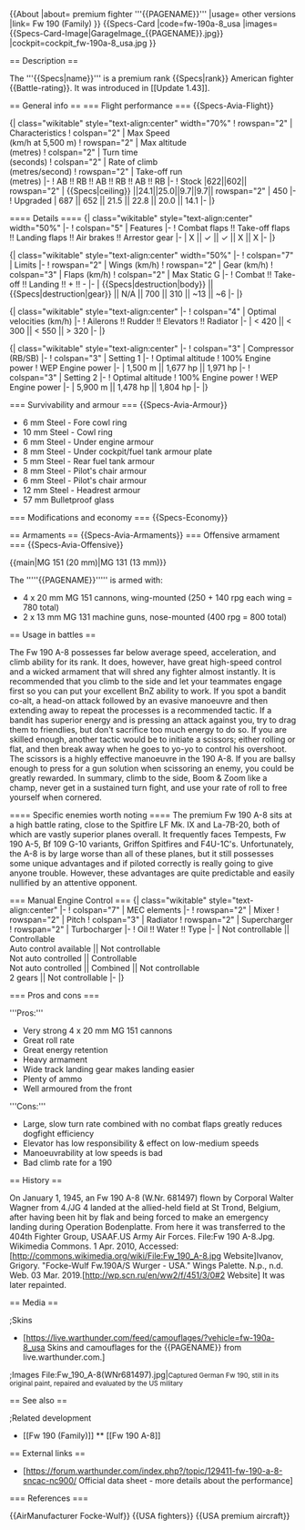 {{About
|about= premium fighter '''{{PAGENAME}}'''
|usage= other versions
|link= Fw 190 (Family)
}}
{{Specs-Card
|code=fw-190a-8_usa
|images={{Specs-Card-Image|GarageImage_{{PAGENAME}}.jpg}}
|cockpit=cockpit_fw-190a-8_usa.jpg
}}

== Description ==
<!-- ''In the description, the first part should be about the history of and the creation and combat usage of the aircraft, as well as its key features. In the second part, tell the reader about the aircraft in the game. Insert a screenshot of the vehicle, so that if the novice player does not remember the vehicle by name, he will immediately understand what kind of vehicle the article is talking about.'' -->
The '''{{Specs|name}}''' is a premium rank {{Specs|rank}} American fighter {{Battle-rating}}. It was introduced in [[Update 1.43]].

== General info ==
=== Flight performance ===
{{Specs-Avia-Flight}}
<!-- ''Describe how the aircraft behaves in the air. Speed, manoeuvrability, acceleration and allowable loads - these are the most important characteristics of the vehicle.'' -->

{| class="wikitable" style="text-align:center" width="70%"
! rowspan="2" | Characteristics
! colspan="2" | Max Speed<br>(km/h at 5,500 m)
! rowspan="2" | Max altitude<br>(metres)
! colspan="2" | Turn time<br>(seconds)
! colspan="2" | Rate of climb<br>(metres/second)
! rowspan="2" | Take-off run<br>(metres)
|-
! AB !! RB !! AB !! RB !! AB !! RB
|-
! Stock
|622||602|| rowspan="2" | {{Specs|ceiling}} ||24.1||25.0||9.7||9.7|| rowspan="2" | 450
|-
! Upgraded
| 687 || 652 || 21.5 || 22.8 || 20.0 || 14.1
|-
|}

==== Details ====
{| class="wikitable" style="text-align:center" width="50%"
|-
! colspan="5" | Features
|-
! Combat flaps !! Take-off flaps !! Landing flaps !! Air brakes !! Arrestor gear
|-
| X || ✓ || ✓ || X || X     <!-- ✓ -->
|-
|}

{| class="wikitable" style="text-align:center" width="50%"
|-
! colspan="7" | Limits
|-
! rowspan="2" | Wings (km/h)
! rowspan="2" | Gear (km/h)
! colspan="3" | Flaps (km/h)
! colspan="2" | Max Static G
|-
! Combat !! Take-off !! Landing !! + !! -
|-
| {{Specs|destruction|body}} || {{Specs|destruction|gear}} || N/A || 700 || 310 || ~13 || ~6
|-
|}

{| class="wikitable" style="text-align:center"
|-
! colspan="4" | Optimal velocities (km/h)
|-
! Ailerons !! Rudder !! Elevators !! Radiator
|-
| < 420 || < 300 || < 550 || > 320
|-
|}

{| class="wikitable" style="text-align:center"
|-
! colspan="3" | Compressor (RB/SB)
|-
! colspan="3" | Setting 1
|-
! Optimal altitude
! 100% Engine power
! WEP Engine power
|-
| 1,500 m || 1,677 hp || 1,971 hp
|-
! colspan="3" | Setting 2
|-
! Optimal altitude
! 100% Engine power
! WEP Engine power
|-
| 5,900 m || 1,478 hp || 1,804 hp
|-
|}

=== Survivability and armour ===
{{Specs-Avia-Armour}}
<!-- ''Examine the survivability of the aircraft. Note how vulnerable the structure is and how secure the pilot is, whether the fuel tanks are armoured, etc. Describe the armour, if there is any, and also mention the vulnerability of other critical aircraft systems.'' -->

* 6 mm Steel - Fore cowl ring
* 10 mm Steel - Cowl ring
* 6 mm Steel - Under engine armour
* 8 mm Steel - Under cockpit/fuel tank armour plate
* 5 mm Steel - Rear fuel tank armour
* 8 mm Steel - Pilot's chair armour
* 6 mm Steel - Pilot's chair armour
* 12 mm Steel - Headrest armour
* 57 mm Bulletproof glass

=== Modifications and economy ===
{{Specs-Economy}}

== Armaments ==
{{Specs-Avia-Armaments}}
=== Offensive armament ===
{{Specs-Avia-Offensive}}
<!-- ''Describe the offensive armament of the aircraft, if any. Describe how effective the cannons and machine guns are in a battle, and also what belts or drums are better to use. If there is no offensive weaponry, delete this subsection.'' -->
{{main|MG 151 (20 mm)|MG 131 (13 mm)}}

The '''''{{PAGENAME}}''''' is armed with:

* 4 x 20 mm MG 151 cannons, wing-mounted (250 + 140 rpg each wing = 780 total)
* 2 x 13 mm MG 131 machine guns, nose-mounted (400 rpg = 800 total)

== Usage in battles ==
<!-- ''Describe the tactics of playing in the aircraft, the features of using aircraft in a team and advice on tactics. Refrain from creating a "guide" - do not impose a single point of view, but instead, give the reader food for thought. Examine the most dangerous enemies and give recommendations on fighting them. If necessary, note the specifics of the game in different modes (AB, RB, SB).'' -->
The Fw 190 A-8 possesses far below average speed, acceleration, and climb ability for its rank. It does, however, have great high-speed control and a wicked armament that will shred any fighter almost instantly. It is recommended that you climb to the side and let your teammates engage first so you can put your excellent BnZ ability to work. If you spot a bandit co-alt, a head-on attack followed by an evasive manoeuvre and then extending away to repeat the processes is a recommended tactic. If a bandit has superior energy and is pressing an attack against you, try to drag them to friendlies, but don't sacrifice too much energy to do so. If you are skilled enough, another tactic would be to initiate a scissors; either rolling or flat, and then break away when he goes to yo-yo to control his overshoot. The scissors is a highly effective manoeuvre in the 190 A-8. If you are ballsy enough to press for a gun solution when scissoring an enemy, you could be greatly rewarded. In summary, climb to the side, Boom & Zoom like a champ, never get in a sustained turn fight, and use your rate of roll to free yourself when cornered.

==== Specific enemies worth noting ====
The premium Fw 190 A-8 sits at a high battle rating, close to the Spitfire LF Mk. IX and La-7B-20, both of which are vastly superior planes overall. It frequently faces Tempests, Fw 190 A-5, Bf 109 G-10 variants, Griffon Spitfires and F4U-1C's. Unfortunately, the A-8 is by large worse than all of these planes, but it still possesses some unique advantages and if piloted correctly is really going to give anyone trouble. However, these advantages are quite predictable and easily nullified by an attentive opponent.

=== Manual Engine Control ===
{| class="wikitable" style="text-align:center"
|-
! colspan="7" | MEC elements
|-
! rowspan="2" | Mixer
! rowspan="2" | Pitch
! colspan="3" | Radiator
! rowspan="2" | Supercharger
! rowspan="2" | Turbocharger
|-
! Oil !! Water !! Type
|-
| Not controllable || Controllable<br>Auto control available || Not controllable<br>Not auto controlled || Controllable<br>Not auto controlled || Combined || Not controllable<br>2 gears || Not controllable
|-
|}

=== Pros and cons ===
<!-- ''Summarise and briefly evaluate the vehicle in terms of its characteristics and combat effectiveness. Mark its pros and cons in the bulleted list. Try not to use more than 6 points for each of the characteristics. Avoid using categorical definitions such as "bad", "good" and the like - use substitutions with softer forms such as "inadequate" and "effective".'' -->

'''Pros:'''

* Very strong 4 x 20 mm MG 151 cannons
* Great roll rate
* Great energy retention
* Heavy armament
* Wide track landing gear makes landing easier 
* Plenty of ammo
* Well armoured from the front

'''Cons:'''

* Large, slow turn rate combined with no combat flaps greatly reduces dogfight efficiency
* Elevator has low responsibility & effect on low-medium speeds
* Manoeuvrability at low speeds is bad
* Bad climb rate for a 190

== History ==
<!-- ''Describe the history of the creation and combat usage of the aircraft in more detail than in the introduction. If the historical reference turns out to be too long, take it to a separate article, taking a link to the article about the vehicle and adding a block "/History" (example: <nowiki>https://wiki.warthunder.com/(Vehicle-name)/History</nowiki>) and add a link to it here using the <code>main</code> template. Be sure to reference text and sources by using <code><nowiki><ref></ref></nowiki></code>, as well as adding them at the end of the article with <code><nowiki><references /></nowiki></code>. This section may also include the vehicle's dev blog entry (if applicable) and the in-game encyclopedia description (under <code><nowiki>=== In-game description ===</nowiki></code>, also if applicable).'' -->
On January 1, 1945, an Fw 190 A-8 (W.Nr. 681497) flown by Corporal Walter Wagner from 4./JG 4 landed at the allied-held field at St Trond, Belgium, after having been hit by flak and being forced to make an emergency landing during Operation Bodenplatte. From here it was transferred to the 404th Fighter Group, USAAF.<ref name="Wikimedia description">US Army Air Forces. File:Fw 190 A-8.Jpg. Wikimedia Commons. 1 Apr. 2010, Accessed: [http://commons.wikimedia.org/wiki/File:Fw_190_A-8.jpg Website]</ref><ref name="WingsPalette">Ivanov, Grigory. "Focke-Wulf Fw.190A/S Wurger - USA." Wings Palette. N.p., n.d. Web. 03 Mar. 2019.[http://wp.scn.ru/en/ww2/f/451/3/0#2 Website]</ref> It was later repainted.

== Media ==
<!-- ''Excellent additions to the article would be video guides, screenshots from the game, and photos.'' -->

;Skins
* [https://live.warthunder.com/feed/camouflages/?vehicle=fw-190a-8_usa Skins and camouflages for the {{PAGENAME}} from live.warthunder.com.]

;Images
<gallery mode="packed-hover" heights="200">
File:Fw_190_A-8(WNr681497).jpg|<small>Captured German Fw 190, still in its original paint, repaired and evaluated by the US military</small>
</gallery>

== See also ==
<!-- ''Links to the articles on the War Thunder Wiki that you think will be useful for the reader, for example:''
* ''reference to the series of the aircraft;''
* ''links to approximate analogues of other nations and research trees.'' -->

;Related development
* [[Fw 190 (Family)]]
** [[Fw 190 A-8]]

== External links ==
<!-- ''Paste links to sources and external resources, such as:''
* ''topic on the official game forum;''
* ''other literature.'' -->

* [https://forum.warthunder.com/index.php?/topic/129411-fw-190-a-8-sncac-nc900/ Official data sheet - more details about the performance]

=== References ===
<references />

{{AirManufacturer Focke-Wulf}}
{{USA fighters}}
{{USA premium aircraft}}